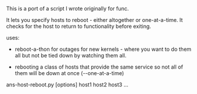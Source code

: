 This is a port of a script I wrote originally for func.


It lets you specify hosts to reboot - either altogether or
one-at-a-time. It checks for the host to return to functionality before
exiting. 

uses:
 - reboot-a-thon for outages for new kernels - where you want to do them
   all but not be tied down by watching them all.

 - rebooting a class of hosts that provide the same service so not all
   of them will be down at once (--one-at-a-time)


ans-host-reboot.py [options] host1 host2 host3 ...

